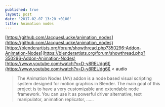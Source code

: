 ```yaml
---
published: true
layout: post
date: '2017-02-07 13:20 +0100'
title: Animation nodes
---
```

[https://github.com/JacquesLucke/animation_nodes](https://github.com/JacquesLucke/animation_nodes)  
[https://blenderartists.org/forum/showthread.php?350296-Addon-Animation-Nodes](https://blenderartists.org/forum/showthread.php?350296-Addon-Animation-Nodes)  
[https://www.youtube.com/watch?v=D-y8REUdg6I](https://www.youtube.com/watch?v=D-y8REUdg6I) < audio

> The Animation Nodes (AN) addon is a node based visual scripting system designed for motion graphics in Blender.
> The main goal of this project is to have a very customizable and extendable node framework. You can use it as powerful driver alternative, text manipulator, animation replicator, ......